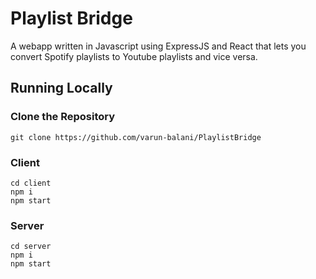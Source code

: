 # Playlist Bridge

A webapp written in Javascript using ExpressJS and React that lets you convert Spotify playlists to Youtube playlists and vice versa.

## Running Locally

### Clone the Repository

`git clone https://github.com/varun-balani/PlaylistBridge`

### Client

`cd client`  
`npm i`  
`npm start`

### Server

`cd server`  
`npm i`  
`npm start`
